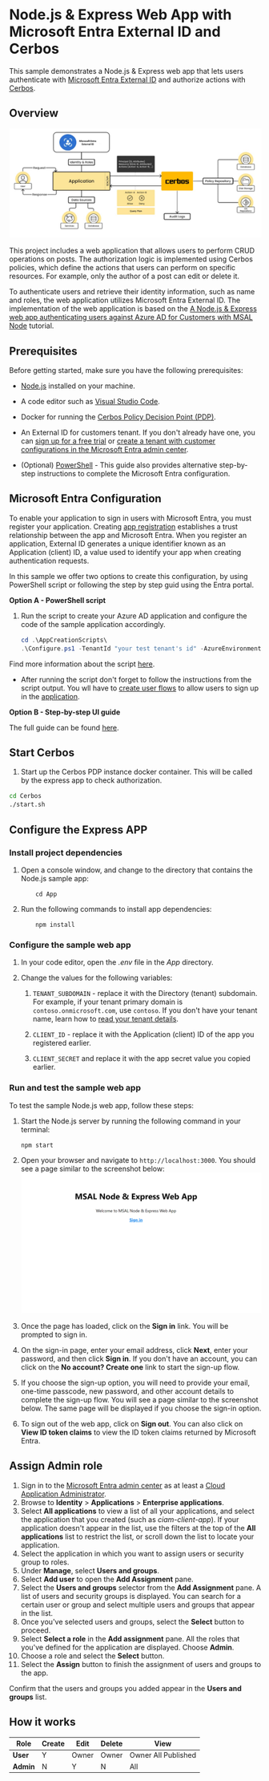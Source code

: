 # Node.js & Express Web App with Microsoft Entra External ID and Cerbos

This sample demonstrates a Node.js & Express web app that lets users authenticate with [Microsoft Entra External ID](https://learn.microsoft.com/en-us/entra/external-id/external-identities-overview) and authorize actions with [Cerbos](https://cerbos.dev/).

## Overview
![architecture](media/entra-cerbos.jpg)

This project includes a web application that allows users to perform CRUD operations on posts. The authorization logic is implemented using Cerbos policies, which define the actions that users can perform on specific resources. For example, only the author of a post can edit or delete it.

To authenticate users and retrieve their identity information, such as name and roles, the web application utilizes Microsoft Entra External ID. The implementation of the web application is based on the [A Node.js & Express web app authenticating users against Azure AD for Customers with MSAL Node](https://github.com/Azure-Samples/ms-identity-ciam-javascript-tutorial/tree/main/1-Authentication/5-sign-in-express) tutorial.

## Prerequisites

Before getting started, make sure you have the following prerequisites:

- [Node.js](https://nodejs.org) installed on your machine.

- A code editor such as [Visual Studio Code](https://code.visualstudio.com/download).

- Docker for running the [Cerbos Policy Decision Point (PDP)](https://docs.cerbos.dev/cerbos/0.6.0/installation/container.html).

- An External ID for customers tenant. If you don't already have one, you can [sign up for a free trial](https://aka.ms/ciam-free-trial?wt.mc_id=ciamcustomertenantfreetrial_linkclick_content_cnl) or [create a tenant with customer configurations in the Microsoft Entra admin center](https://learn.microsoft.com/en-us/entra/external-id/customers/quickstart-tenant-setup).

- (Optional) [PowerShell](https://learn.microsoft.com/en-us/powershell/scripting/install/installing-powershell) - This guide also provides alternative step-by-step instructions to complete the Microsoft Entra configuration.

## Microsoft Entra Configuration

To enable your application to sign in users with Microsoft Entra, you must register your application. Creating [app registration](https://learn.microsoft.com/en-us/entra/identity-platform/quickstart-register-app) establishes a trust relationship between the app and Microsoft Entra. When you register an application, External ID generates a unique identifier known as an Application (client) ID, a value used to identify your app when creating authentication requests.

In this sample we offer two options to create this configuration, by using PowerShell script or following the step by step guid using the Entra portal. 

**Option A - PowerShell script**

1. Run the script to create your Azure AD application and configure the code of the sample application accordingly.

   ```PowerShell
   cd .\AppCreationScripts\
   .\Configure.ps1 -TenantId "your test tenant's id" -AzureEnvironmentName "[Optional] - Azure environment, defaults to 'Global'"
   ```

Find more information about the script [here](./AppCreationScripts/AppCreationScripts.md).

- After running the script don't forget to follow the instructions from the script output. You wll have to [create user flows](https://learn.microsoft.com/en-us/entra/external-id/customers/how-to-user-flow-sign-up-sign-in-customers) to allow users to sign up in the [application](https://learn.microsoft.com/en-us/entra/external-id/customers/how-to-user-flow-add-application).

**Option B - Step-by-step UI guide**

The full guide can be found [here](./EntraStepByStepGuide.md).

## Start Cerbos

1. Start up the Cerbos PDP instance docker container. This will be called by the express app to check authorization.

```bash
cd Cerbos
./start.sh
```

## Configure the Express APP

### Install project dependencies

1. Open a console window, and change to the directory that contains the Node.js sample app:

    ```console
        cd App
    ```

1. Run the following commands to install app dependencies:

    ```console
        npm install
    ```
### Configure the sample web app

1. In your code editor, open the *.env* file in the *App* directory.

1. Change the values for the following variables:

    1. `TENANT_SUBDOMAIN` - replace it with the Directory (tenant) subdomain. For example, if your tenant primary domain is `contoso.onmicrosoft.com`, use `contoso`. If you don't have your tenant name, learn how to [read your tenant details](how-to-create-customer-tenant-portal.md#get-the-customer-tenant-details).

    1. `CLIENT_ID` - replace it with the Application (client) ID of the app you registered earlier.
   
    1. `CLIENT_SECRET` and replace it with the app secret value you copied earlier.
 

### Run and test the sample web app

To test the sample Node.js web app, follow these steps:

1. Start the Node.js server by running the following command in your terminal:

    ```console
    npm start 
    ```

2. Open your browser and navigate to `http://localhost:3000`. You should see a page similar to the screenshot below:
   ![msla_web_app_screenshot](/media/msal_node_web_app_signin.png) 

3. Once the page has loaded, click on the **Sign in** link. You will be prompted to sign in.

4. On the sign-in page, enter your email address, click **Next**, enter your password, and then click **Sign in**. If you don't have an account, you can click on the **No account? Create one** link to start the sign-up flow.

5. If you choose the sign-up option, you will need to provide your email, one-time passcode, new password, and other account details to complete the sign-up flow. You will see a page similar to the screenshot below. The same page will be displayed if you choose the sign-in option.

6. To sign out of the web app, click on **Sign out**. You can also click on **View ID token claims** to view the ID token claims returned by Microsoft Entra.

## Assign Admin role

1. Sign in to the [Microsoft Entra admin center](https://entra.microsoft.com) as at least a [Cloud Application Administrator](~/identity/role-based-access-control/permissions-reference.md#cloud-application-administrator). 
1. Browse to **Identity** > **Applications** > **Enterprise applications**.
1. Select **All applications** to view a list of all your applications, and select the application that you created (such as *ciam-client-app*). If your application doesn't appear in the list, use the filters at the top of the **All applications** list to restrict the list, or scroll down the list to locate your application.
1. Select the application in which you want to assign users or security group to roles.
1. Under **Manage**, select **Users and groups**.
1. Select **Add user** to open the **Add Assignment** pane.
1. Select the **Users and groups** selector from the **Add Assignment** pane. A list of users and security groups is displayed. You can search for a certain user or group and select multiple users and groups that appear in the list.
1. Once you've selected users and groups, select the **Select** button to proceed.
1. Select **Select a role** in the **Add assignment** pane. All the roles that you've defined for the application are displayed. Choose **Admin**. 
1. Choose a role and select the **Select** button.
1. Select the **Assign** button to finish the assignment of users and groups to the app.

Confirm that the users and groups you added appear in the **Users and groups** list.

## How it works

| Role      | Create  |   Edit  | Delete  |   View              |
| --------- | ------- | ------- | ------- | -------             |
| **User**  |    Y    |  Owner  |  Owner  | Owner All Published |
| **Admin** |    N    |    Y    |    N    |    All              |
